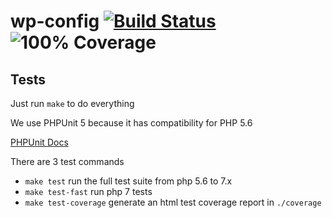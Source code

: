 # wp-config [![Build Status](https://travis-ci.com/roots/wp-config.svg?branch=master)](https://travis-ci.com/roots/wp-config) ![100% Coverage](https://img.shields.io/badge/coverage-100%25-brightgreen.svg)


## Tests

Just run `make` to do everything

We use PHPUnit 5 because it has compatibility for PHP 5.6

[PHPUnit Docs](https://phpunit.de/manual/5.7/en/index.html)

There are 3 test commands

- `make test` run the full test suite from php 5.6 to 7.x
- `make test-fast` run php 7 tests
- `make test-coverage` generate an html test coverage report in `./coverage`
